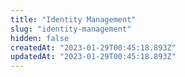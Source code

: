 ```yaml
---
title: "Identity Management"
slug: "identity-management"
hidden: false
createdAt: "2023-01-29T00:45:18.893Z"
updatedAt: "2023-01-29T00:45:18.893Z"
---
```

